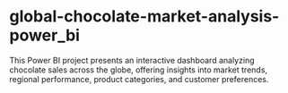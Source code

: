 # global-chocolate-market-analysis-power_bi
This Power BI project presents an interactive dashboard analyzing chocolate sales across the globe, offering insights into market trends, regional performance, product categories, and customer preferences.
